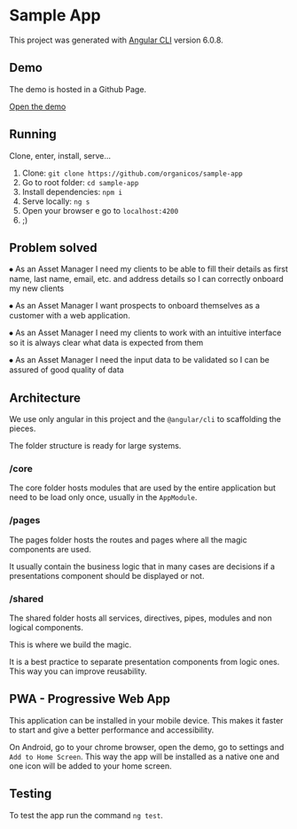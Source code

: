 # Sample App

This project was generated with [Angular CLI](https://github.com/angular/angular-cli) version 6.0.8.

## Demo

The demo is hosted in a Github Page. 

[Open the demo](https://organicos.github.io/sample-app/)

## Running

Clone, enter, install, serve...

1. Clone: `git clone https://github.com/organicos/sample-app`
2. Go to root folder: `cd sample-app`
3. Install dependencies: `npm i`
4. Serve locally: `ng s`
5. Open your browser e go to `localhost:4200`
6. ;)

## Problem solved

⦁	As an Asset Manager I need my clients to be able to fill their details as first name, last name, email, etc. and address details so I can correctly onboard my new clients

⦁	As an Asset Manager I want prospects to onboard themselves as a customer with a web application.

⦁	As an Asset Manager I need my clients to work with an intuitive interface so it is always clear what data is expected from them

⦁	As an Asset Manager I need the input data to be validated so I can be assured of good quality of data


## Architecture

We use only angular in this project and the `@angular/cli` to scaffolding the pieces.

The folder structure is ready for large systems.

### /core

The core folder hosts modules that are used by the entire application but need to be load only once, usually in the `AppModule`.

### /pages

The pages folder hosts the routes and pages where all the magic components are used.

It usually contain the business logic that in many cases are decisions if a presentations component should be displayed or not.

### /shared

The shared folder hosts all services, directives, pipes, modules and non logical components.

This is where we build the magic.

It is a best practice to separate presentation components from logic ones. This way you can improve reusability.

## PWA - Progressive Web App

This application can be installed in your mobile device. This makes it faster to start and give a better performance and accessibility.

On Android, go to your chrome browser, open the demo, go to settings and `Add to Home Screen`. This way the app will be installed as a native one and one icon will be added to your home screen.

## Testing

To test the app run the command `ng test`.